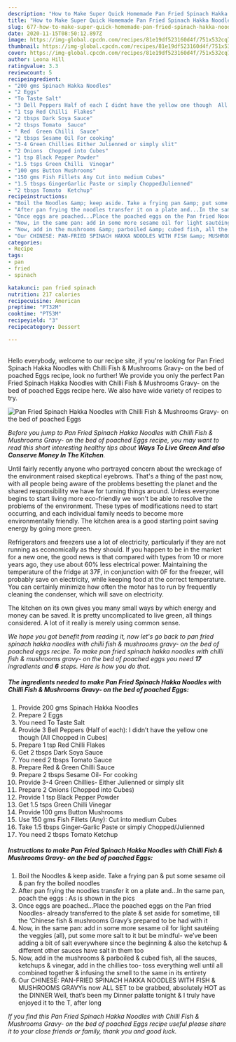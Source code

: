 ```yaml
---
description: "How to Make Super Quick Homemade Pan Fried Spinach Hakka Noodles with Chilli Fish &amp;amp; Mushrooms Gravy- on the bed of poached Eggs"
title: "How to Make Super Quick Homemade Pan Fried Spinach Hakka Noodles with Chilli Fish &amp;amp; Mushrooms Gravy- on the bed of poached Eggs"
slug: 677-how-to-make-super-quick-homemade-pan-fried-spinach-hakka-noodles-with-chilli-fish-and-amp-mushrooms-gravy-on-the-bed-of-poached-eggs
date: 2020-11-15T08:50:12.897Z
image: https://img-global.cpcdn.com/recipes/81e19df523160d4f/751x532cq70/pan-fried-spinach-hakka-noodles-with-chilli-fish-mushrooms-gravy-on-the-bed-of-poached-eggs-recipe-main-photo.jpg
thumbnail: https://img-global.cpcdn.com/recipes/81e19df523160d4f/751x532cq70/pan-fried-spinach-hakka-noodles-with-chilli-fish-mushrooms-gravy-on-the-bed-of-poached-eggs-recipe-main-photo.jpg
cover: https://img-global.cpcdn.com/recipes/81e19df523160d4f/751x532cq70/pan-fried-spinach-hakka-noodles-with-chilli-fish-mushrooms-gravy-on-the-bed-of-poached-eggs-recipe-main-photo.jpg
author: Leona Hill
ratingvalue: 3.3
reviewcount: 5
recipeingredient:
- "200 gms Spinach Hakka Noodles"
- "2 Eggs"
- "To Taste Salt"
- "3 Bell Peppers Half of each I didnt have the yellow one though  All Chopped in Cubes"
- "1 tsp Red Chilli  Flakes"
- "2 tbsps Dark Soya Sauce"
- "2 tbsps Tomato  Sauce"
- " Red  Green Chilli  Sauce"
- "2 tbsps Sesame Oil For cooking"
- "3-4 Green Chillies Either Julienned or simply slit"
- "2 Onions  Chopped into Cubes"
- "1 tsp Black Pepper Powder"
- "1.5 tsps Green Chilli  Vinegar"
- "100 gms Button Mushrooms"
- "150 gms Fish Fillets Any Cut into medium Cubes"
- "1.5 tbsps GingerGarlic Paste or simply ChoppedJulienned"
- "2 tbsps Tomato  Ketchup"
recipeinstructions:
- "Boil the Noodles &amp; keep aside. Take a frying pan &amp; put some sesame oil &amp; pan fry the boiled noodles"
- "After pan frying the noodles transfer it on a plate and...In the same pan, poach the eggs : As is shown in the pics"
- "Once eggs are poached...Place the poached eggs on the Pan fried Noodles- already transferred to the plate &amp; set aside for sometime, till the ‘Chinese fish &amp; mushrooms Gravy’s prepared to be had with it"
- "Now, in the same pan: add in some more sesame oil for light sautéing the veggies (all), put some more salt to it but be mindful- we’ve been adding a bit of salt everywhere since the beginning &amp; also the ketchup &amp; different other sauces have salt in them too"
- "Now, add in the mushrooms &amp; parboiled &amp; cubed fish, all the sauces, ketchups &amp; vinegar, add in the chillies too- toss everything well until all combined together &amp; infusing the smell to the same in its entirety"
- "Our CHINESE: PAN-FRIED SPINACH HAKKA NOODLES WITH FISH &amp; MUSHROOMS GRAVYis now ALL SET to be grabbed, absolutely HOT as the DINNER Well, that’s been my Dinner palatte tonight &amp; I truly have enjoyed it to the T, after long"
categories:
- Recipe
tags:
- pan
- fried
- spinach

katakunci: pan fried spinach 
nutrition: 217 calories
recipecuisine: American
preptime: "PT32M"
cooktime: "PT53M"
recipeyield: "3"
recipecategory: Dessert

---
```

<br>
Hello everybody, welcome to our recipe site, if you're looking for Pan Fried Spinach Hakka Noodles with Chilli Fish &amp; Mushrooms Gravy- on the bed of poached Eggs recipe, look no further! We provide you only the perfect Pan Fried Spinach Hakka Noodles with Chilli Fish &amp; Mushrooms Gravy- on the bed of poached Eggs recipe here. We also have wide variety of recipes to try.
<br>


![Pan Fried Spinach Hakka Noodles with Chilli Fish &amp; Mushrooms Gravy- on the bed of poached Eggs](https://img-global.cpcdn.com/recipes/81e19df523160d4f/751x532cq70/pan-fried-spinach-hakka-noodles-with-chilli-fish-mushrooms-gravy-on-the-bed-of-poached-eggs-recipe-main-photo.jpg)

<i>Before you jump to Pan Fried Spinach Hakka Noodles with Chilli Fish &amp; Mushrooms Gravy- on the bed of poached Eggs recipe, you may want to read this short interesting healthy tips about 
<strong>Ways To Live Green And also Conserve Money In The Kitchen</strong>.</i>
</br>

Until fairly recently anyone who portrayed concern about the wreckage of the environment raised skeptical eyebrows. That's a thing of the past now, with all people being aware of the problems besetting the planet and the shared responsibility we have for turning things around. Unless everyone begins to start living more eco-friendly we won't be able to resolve the problems of the environment. These types of modifications need to start occurring, and each individual family needs to become more environmentally friendly. The kitchen area is a good starting point saving energy by going more green.

Refrigerators and freezers use a lot of electricity, particularly if they are not running as economically as they should. If you happen to be in the market for a new one, the good news is that compared with types from 10 or more years ago, they use about 60% less electrical power. Maintaining the temperature of the fridge at 37F, in conjunction with 0F for the freezer, will probably save on electricity, while keeping food at the correct temperature. You can certainly minimize how often the motor has to run by frequently cleaning the condenser, which will save on electricity.

The kitchen on its own gives you many small ways by which energy and money can be saved. It is pretty uncomplicated to live green, all things considered. A lot of it really is merely using common sense.


<i>We hope you got benefit from reading it, now let's go back to pan fried spinach hakka noodles with chilli fish &amp; mushrooms gravy- on the bed of poached eggs recipe. To make pan fried spinach hakka noodles with chilli fish &amp; mushrooms gravy- on the bed of poached eggs you need <strong>17</strong> ingredients and <strong>6</strong> steps. Here is how you do that.
</i>

##### The ingredients needed to make Pan Fried Spinach Hakka Noodles with Chilli Fish &amp; Mushrooms Gravy- on the bed of poached Eggs:

1. Provide 200 gms Spinach Hakka Noodles
1. Prepare 2 Eggs
1. You need To Taste Salt
1. Provide 3 Bell Peppers (Half of each): I didn’t have the yellow one though  (All Chopped in Cubes)
1. Prepare 1 tsp Red Chilli  Flakes
1. Get 2 tbsps Dark Soya Sauce
1. You need 2 tbsps Tomato  Sauce
1. Prepare  Red &amp; Green Chilli  Sauce
1. Prepare 2 tbsps Sesame Oil- For cooking
1. Provide 3-4 Green Chillies- Either Julienned or simply slit
1. Prepare 2 Onions  (Chopped into Cubes)
1. Provide 1 tsp Black Pepper Powder
1. Get 1.5 tsps Green Chilli  Vinegar
1. Provide 100 gms Button Mushrooms
1. Use 150 gms Fish Fillets (Any): Cut into medium Cubes
1. Take 1.5 tbsps Ginger-Garlic Paste or simply Chopped/Julienned
1. You need 2 tbsps Tomato  Ketchup


##### Instructions to make Pan Fried Spinach Hakka Noodles with Chilli Fish &amp; Mushrooms Gravy- on the bed of poached Eggs:

1. Boil the Noodles &amp; keep aside. Take a frying pan &amp; put some sesame oil &amp; pan fry the boiled noodles
1. After pan frying the noodles transfer it on a plate and...In the same pan, poach the eggs : As is shown in the pics
1. Once eggs are poached...Place the poached eggs on the Pan fried Noodles- already transferred to the plate &amp; set aside for sometime, till the ‘Chinese fish &amp; mushrooms Gravy’s prepared to be had with it
1. Now, in the same pan: add in some more sesame oil for light sautéing the veggies (all), put some more salt to it but be mindful- we’ve been adding a bit of salt everywhere since the beginning &amp; also the ketchup &amp; different other sauces have salt in them too
1. Now, add in the mushrooms &amp; parboiled &amp; cubed fish, all the sauces, ketchups &amp; vinegar, add in the chillies too- toss everything well until all combined together &amp; infusing the smell to the same in its entirety
1. Our CHINESE: PAN-FRIED SPINACH HAKKA NOODLES WITH FISH &amp; MUSHROOMS GRAVYis now ALL SET to be grabbed, absolutely HOT as the DINNER Well, that’s been my Dinner palatte tonight &amp; I truly have enjoyed it to the T, after long


<i>If you find this Pan Fried Spinach Hakka Noodles with Chilli Fish &amp; Mushrooms Gravy- on the bed of poached Eggs recipe useful please share it to your close friends or family, thank you and good luck.</i>
